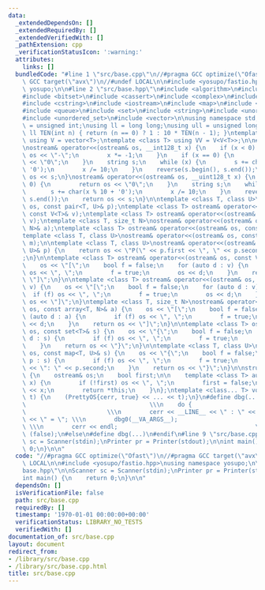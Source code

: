 ```yaml
---
data:
  _extendedDependsOn: []
  _extendedRequiredBy: []
  _extendedVerifiedWith: []
  _pathExtension: cpp
  _verificationStatusIcon: ':warning:'
  attributes:
    links: []
  bundledCode: "#line 1 \"src/base.cpp\"\n//#pragma GCC optimize(\"Ofast\")\n//#pragma\
    \ GCC target(\"avx\")\n//#undef LOCAL\n\n#include <yosupo/fastio.hpp>\nusing namespace\
    \ yosupo;\n\n#line 2 \"src/base.hpp\"\n#include <algorithm>\n#include <array>\n\
    #include <bitset>\n#include <cassert>\n#include <complex>\n#include <cstdio>\n\
    #include <cstring>\n#include <iostream>\n#include <map>\n#include <numeric>\n\
    #include <queue>\n#include <set>\n#include <string>\n#include <unordered_map>\n\
    #include <unordered_set>\n#include <vector>\n\nusing namespace std;\n\nusing uint\
    \ = unsigned int;\nusing ll = long long;\nusing ull = unsigned long long;\nconstexpr\
    \ ll TEN(int n) { return (n == 0) ? 1 : 10 * TEN(n - 1); }\ntemplate <class T>\
    \ using V = vector<T>;\ntemplate <class T> using VV = V<V<T>>;\n\n#ifdef LOCAL\n\
    \nostream& operator<<(ostream& os, __int128_t x) {\n    if (x < 0) {\n       \
    \ os << \"-\";\n        x *= -1;\n    }\n    if (x == 0) {\n        return os\
    \ << \"0\";\n    }\n    string s;\n    while (x) {\n        s += char(x % 10 +\
    \ '0');\n        x /= 10;\n    }\n    reverse(s.begin(), s.end());\n    return\
    \ os << s;\n}\nostream& operator<<(ostream& os, __uint128_t x) {\n    if (x ==\
    \ 0) {\n        return os << \"0\";\n    }\n    string s;\n    while (x) {\n \
    \       s += char(x % 10 + '0');\n        x /= 10;\n    }\n    reverse(s.begin(),\
    \ s.end());\n    return os << s;\n}\n\ntemplate <class T, class U>\nostream& operator<<(ostream&\
    \ os, const pair<T, U>& p);\ntemplate <class T> ostream& operator<<(ostream& os,\
    \ const V<T>& v);\ntemplate <class T> ostream& operator<<(ostream& os, const deque<T>&\
    \ v);\ntemplate <class T, size_t N>\nostream& operator<<(ostream& os, const array<T,\
    \ N>& a);\ntemplate <class T> ostream& operator<<(ostream& os, const set<T>& s);\n\
    template <class T, class U>\nostream& operator<<(ostream& os, const map<T, U>&\
    \ m);\n\ntemplate <class T, class U>\nostream& operator<<(ostream& os, const pair<T,\
    \ U>& p) {\n    return os << \"P(\" << p.first << \", \" << p.second << \")\"\
    ;\n}\n\ntemplate <class T> ostream& operator<<(ostream& os, const V<T>& v) {\n\
    \    os << \"[\";\n    bool f = false;\n    for (auto d : v) {\n        if (f)\
    \ os << \", \";\n        f = true;\n        os << d;\n    }\n    return os <<\
    \ \"]\";\n}\n\ntemplate <class T> ostream& operator<<(ostream& os, const deque<T>&\
    \ v) {\n    os << \"[\";\n    bool f = false;\n    for (auto d : v) {\n      \
    \  if (f) os << \", \";\n        f = true;\n        os << d;\n    }\n    return\
    \ os << \"]\";\n}\ntemplate <class T, size_t N>\nostream& operator<<(ostream&\
    \ os, const array<T, N>& a) {\n    os << \"[\";\n    bool f = false;\n    for\
    \ (auto d : a) {\n        if (f) os << \", \";\n        f = true;\n        os\
    \ << d;\n    }\n    return os << \"]\";\n}\n\ntemplate <class T> ostream& operator<<(ostream&\
    \ os, const set<T>& s) {\n    os << \"{\";\n    bool f = false;\n    for (auto\
    \ d : s) {\n        if (f) os << \", \";\n        f = true;\n        os << d;\n\
    \    }\n    return os << \"}\";\n}\n\ntemplate <class T, class U>\nostream& operator<<(ostream&\
    \ os, const map<T, U>& s) {\n    os << \"{\";\n    bool f = false;\n    for (auto\
    \ p : s) {\n        if (f) os << \", \";\n        f = true;\n        os << p.first\
    \ << \": \" << p.second;\n    }\n    return os << \"}\";\n}\n\nstruct PrettyOS\
    \ {\n    ostream& os;\n    bool first;\n\n    template <class T> auto operator<<(T&&\
    \ x) {\n        if (!first) os << \", \";\n        first = false;\n        os\
    \ << x;\n        return *this;\n    }\n};\ntemplate <class... T> void dbg0(T&&...\
    \ t) {\n    (PrettyOS{cerr, true} << ... << t);\n}\n#define dbg(...)         \
    \                                   \\\n    do {                             \
    \                       \\\n        cerr << __LINE__ << \" : \" << #__VA_ARGS__\
    \ << \" = \"; \\\n        dbg0(__VA_ARGS__);                                 \
    \ \\\n        cerr << endl;                                       \\\n    } while\
    \ (false);\n#else\n#define dbg(...)\n#endif\n#line 9 \"src/base.cpp\"\n\nScanner\
    \ sc = Scanner(stdin);\nPrinter pr = Printer(stdout);\n\nint main() {\n    return\
    \ 0;\n}\n\n"
  code: "//#pragma GCC optimize(\"Ofast\")\n//#pragma GCC target(\"avx\")\n//#undef\
    \ LOCAL\n\n#include <yosupo/fastio.hpp>\nusing namespace yosupo;\n\n#include \"\
    base.hpp\"\n\nScanner sc = Scanner(stdin);\nPrinter pr = Printer(stdout);\n\n\
    int main() {\n    return 0;\n}\n\n"
  dependsOn: []
  isVerificationFile: false
  path: src/base.cpp
  requiredBy: []
  timestamp: '1970-01-01 00:00:00+00:00'
  verificationStatus: LIBRARY_NO_TESTS
  verifiedWith: []
documentation_of: src/base.cpp
layout: document
redirect_from:
- /library/src/base.cpp
- /library/src/base.cpp.html
title: src/base.cpp
---
```

